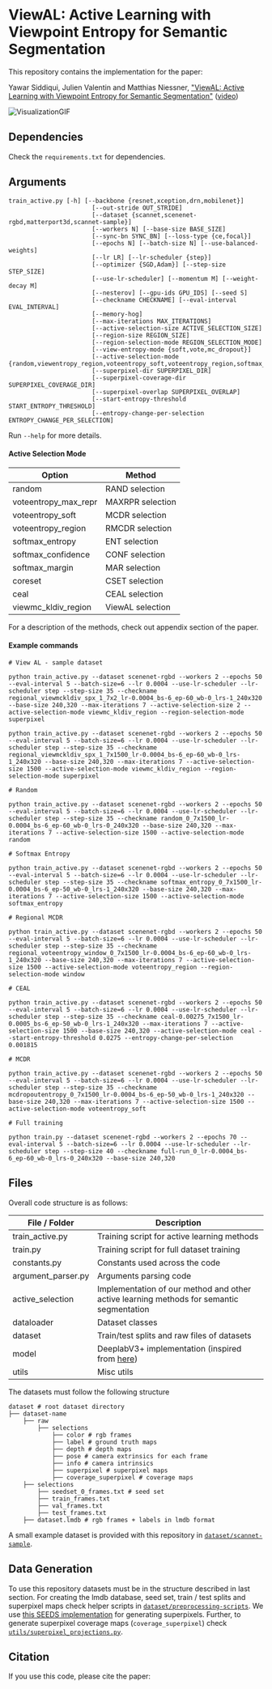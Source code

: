 # ViewAL: Active Learning with Viewpoint Entropy for Semantic Segmentation

This repository contains the implementation for the paper:

Yawar Siddiqui, Julien Valentin and Matthias Niessner, ["ViewAL: Active Learning with Viewpoint Entropy for Semantic Segmentation"](#) ([video](#))

![VisualizationGIF](https://user-images.githubusercontent.com/932110/69557468-f190ae00-0fa6-11ea-9321-309ba55da63d.gif)

## Dependencies 

Check the `requirements.txt` for dependencies. 

## Arguments
```
train_active.py [-h] [--backbone {resnet,xception,drn,mobilenet}]
                       [--out-stride OUT_STRIDE]
                       [--dataset {scannet,scenenet-rgbd,matterport3d,scannet-sample}]
                       [--workers N] [--base-size BASE_SIZE]
                       [--sync-bn SYNC_BN] [--loss-type {ce,focal}]
                       [--epochs N] [--batch-size N] [--use-balanced-weights]
                       [--lr LR] [--lr-scheduler {step}]
                       [--optimizer {SGD,Adam}] [--step-size STEP_SIZE]
                       [--use-lr-scheduler] [--momentum M] [--weight-decay M]
                       [--nesterov] [--gpu-ids GPU_IDS] [--seed S]
                       [--checkname CHECKNAME] [--eval-interval EVAL_INTERVAL]
                       [--memory-hog]
                       [--max-iterations MAX_ITERATIONS]
                       [--active-selection-size ACTIVE_SELECTION_SIZE]
                       [--region-size REGION_SIZE]
                       [--region-selection-mode REGION_SELECTION_MODE]
                       [--view-entropy-mode {soft,vote,mc_dropout}]
                       [--active-selection-mode {random,viewentropy_region,voteentropy_soft,voteentropy_region,softmax_entropy,softmax_confidence,softmax_margin,coreset,voteentropy_max_repr,viewmc_kldiv_region,ceal}]
                       [--superpixel-dir SUPERPIXEL_DIR]
                       [--superpixel-coverage-dir SUPERPIXEL_COVERAGE_DIR]
                       [--superpixel-overlap SUPERPIXEL_OVERLAP]
                       [--start-entropy-threshold START_ENTROPY_THRESHOLD]
                       [--entropy-change-per-selection ENTROPY_CHANGE_PER_SELECTION]
```

Run `--help` for more details.

#### Active Selection Mode

| Option        | Method  |
| --------------- | ------------ |
|random| RAND selection |
|voteentropy_max_repr| MAXRPR selection|
|voteentropy_soft| MCDR selection|
|voteentropy_region| RMCDR selection|
|softmax_entropy| ENT selection|
|softmax_confidence| CONF selection |
|softmax_margin| MAR selection |
|coreset| CSET selection |
|ceal| CEAL selection |
|viewmc_kldiv_region| ViewAL selection|

For a description of the methods, check out appendix section of the paper.

#### Example commands

```
# View AL - sample dataset 

python train_active.py --dataset scenenet-rgbd --workers 2 --epochs 50 --eval-interval 5 --batch-size=6 --lr 0.0004 --use-lr-scheduler --lr-scheduler step --step-size 35 --checkname regional_viewmckldiv_spx_1_7x2_lr-0.0004_bs-6_ep-60_wb-0_lrs-1_240x320 --base-size 240,320 --max-iterations 7 --active-selection-size 2 --active-selection-mode viewmc_kldiv_region --region-selection-mode superpixel

python train_active.py --dataset scenenet-rgbd --workers 2 --epochs 50 --eval-interval 5 --batch-size=6 --lr 0.0004 --use-lr-scheduler --lr-scheduler step --step-size 35 --checkname regional_viewmckldiv_spx_1_7x1500_lr-0.0004_bs-6_ep-60_wb-0_lrs-1_240x320 --base-size 240,320 --max-iterations 7 --active-selection-size 1500 --active-selection-mode viewmc_kldiv_region --region-selection-mode superpixel

# Random

python train_active.py --dataset scenenet-rgbd --workers 2 --epochs 50 --eval-interval 5 --batch-size=6 --lr 0.0004 --use-lr-scheduler --lr-scheduler step --step-size 35 --checkname random_0_7x1500_lr-0.0004_bs-6_ep-60_wb-0_lrs-0_240x320 --base-size 240,320 --max-iterations 7 --active-selection-size 1500 --active-selection-mode random

# Softmax Entropy

python train_active.py --dataset scenenet-rgbd --workers 2 --epochs 50 --eval-interval 5 --batch-size=6 --lr 0.0004 --use-lr-scheduler --lr-scheduler step --step-size 35 --checkname softmax_entropy_0_7x1500_lr-0.0004_bs-6_ep-50_wb-0_lrs-1_240x320 --base-size 240,320 --max-iterations 7 --active-selection-size 1500 --active-selection-mode softmax_entropy

# Regional MCDR

python train_active.py --dataset scenenet-rgbd --workers 2 --epochs 50 --eval-interval 5 --batch-size=6 --lr 0.0004 --use-lr-scheduler --lr-scheduler step --step-size 35 --checkname regional_voteentropy_window_0_7x1500_lr-0.0004_bs-6_ep-60_wb-0_lrs-1_240x320 --base-size 240,320 --max-iterations 7 --active-selection-size 1500 --active-selection-mode voteentropy_region --region-selection-mode window

# CEAL 

python train_active.py --dataset scenenet-rgbd --workers 2 --epochs 50 --eval-interval 5 --batch-size=6 --lr 0.0004 --use-lr-scheduler --lr-scheduler step --step-size 35 --checkname ceal-0.00275_7x1500_lr-0.0005_bs-6_ep-50_wb-0_lrs-1_240x320 --max-iterations 7 --active-selection-size 1500 --base-size 240,320 --active-selection-mode ceal --start-entropy-threshold 0.0275 --entropy-change-per-selection 0.001815

# MCDR

python train_active.py --dataset scenenet-rgbd --workers 2 --epochs 50 --eval-interval 5 --batch-size=6 --lr 0.0004 --use-lr-scheduler --lr-scheduler step --step-size 35 --checkname mcdropoutentropy_0_7x1500_lr-0.0004_bs-6_ep-50_wb-0_lrs-1_240x320 --base-size 240,320 --max-iterations 7 --active-selection-size 1500 --active-selection-mode voteentropy_soft

# Full training 

python train.py --dataset scenenet-rgbd --workers 2 --epochs 70 --eval-interval 5 --batch-size=6 --lr 0.0004 --use-lr-scheduler --lr-scheduler step --step-size 40 --checkname full-run_0_lr-0.0004_bs-6_ep-60_wb-0_lrs-0_240x320 --base-size 240,320

```

## Files

Overall code structure is as follows: 

| File / Folder | Description |
| ------------- |-------------| 
| train_active.py | Training script for active learning methods | 
| train.py | Training script for full dataset training | 
| constants.py | Constants used across the code |
| argument_parser.py | Arguments parsing code |
| active_selection | Implementation of our method and other active learning methods for semantic segmentation |
| dataloader | Dataset classes |
| dataset | Train/test splits and raw files of datasets |
| model | DeeplabV3+ implementation (inspired from [here](https://github.com/jfzhang95/pytorch-deeplab-xception))|
| utils| Misc utils |

The datasets must follow the following structure

```
dataset # root dataset directory
├── dataset-name
    ├── raw
        ├── selections
            ├── color # rgb frames
            ├── label # ground truth maps
            ├── depth # depth maps
            ├── pose # camera extrinsics for each frame
            ├── info # camera intrinsics
            ├── superpixel # superpixel maps
            ├── coverage_superpixel # coverage maps
    ├── selections
        ├── seedset_0_frames.txt # seed set
        ├── train_frames.txt 
        ├── val_frames.txt
        ├── test_frames.txt
    ├── dataset.lmdb # rgb frames + labels in lmdb format
```

A small example dataset is provided with this repository in [`dataset/scannet-sample`](https://github.com/nihalsid/ViewAL/tree/master/dataset/scannet-sample).

## Data Generation

To use this repository datasets must be in the structure described in last section. For creating the lmdb database, seed set, train / test splits and superpixel maps check helper scripts in [`dataset/preprocessing-scripts`](https://github.com/nihalsid/ViewAL/tree/master/dataset/preprocessing-scripts). We use [this SEEDS implementation](https://github.com/davidstutz/seeds-revised) for generating superpixels. Further, to generate superpixel coverage maps (`coverage_superpixel`) check [`utils/superpixel_projections.py`](https://github.com/nihalsid/ViewAL/blob/master/utils/superpixel_projections.py). 

## Citation

If you use this code, please cite the paper:

`
`
